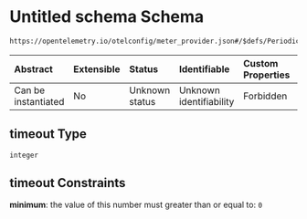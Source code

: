 # Untitled schema Schema

```txt
https://opentelemetry.io/otelconfig/meter_provider.json#/$defs/PeriodicMetricReader/properties/timeout
```



| Abstract            | Extensible | Status         | Identifiable            | Custom Properties | Additional Properties | Access Restrictions | Defined In                                                                     |
| :------------------ | :--------- | :------------- | :---------------------- | :---------------- | :-------------------- | :------------------ | :----------------------------------------------------------------------------- |
| Can be instantiated | No         | Unknown status | Unknown identifiability | Forbidden         | Allowed               | none                | [meter\_provider.json\*](../schema/meter_provider.json "open original schema") |

## timeout Type

`integer`

## timeout Constraints

**minimum**: the value of this number must greater than or equal to: `0`
